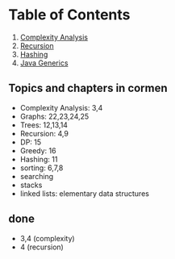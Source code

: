 # Table of Contents

1. [Complexity Analysis](./complexity/README.md)
2. [Recursion](./recursion/README.md)
3. [Hashing](./hashing/README.md)
4. [Java Generics](./java_generics/README.md)

## Topics and chapters in cormen
* Complexity Analysis: 3,4
* Graphs: 22,23,24,25
* Trees: 12,13,14
* Recursion: 4,9
* DP: 15
* Greedy: 16
* Hashing: 11
* sorting: 6,7,8
* searching
* stacks
* linked lists: elementary data structures

## done
* 3,4 (complexity)
* 4 (recursion)
